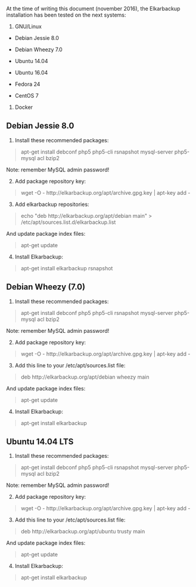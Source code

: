 At the time of writing this document \(november 2016\), the Elkarbackup installation has been tested on the next systems:

1. GNU\/Linux

  * Debian Jessie 8.0

  * Debian Wheezy 7.0

  * Ubuntu 14.04

  * Ubuntu 16.04

  * Fedora 24

  * CentOS 7



1. Docker

## Debian Jessie 8.0

1. Install these recommended packages:

  > apt-get install debconf php5 php5-cli rsnapshot mysql-server php5-mysql acl bzip2

  Note: remember MySQL admin password!

2. Add package repository key:

  > wget -O - http:\/\/elkarbackup.org\/apt\/archive.gpg.key \| apt-key add -

3. Add elkarbackup repositories:

  > echo "deb http:\/\/elkarbackup.org\/apt\/debian main" &gt; \/etc\/apt\/sources.list.d\/elkarbackup.list

  And update package index files:

  > apt-get update

4. Install Elkarbackup:

  > apt-get install elkarbackup rsnapshot


## Debian Wheezy \(7.0\)

1. Install these recommended packages:

  > apt-get install debconf php5 php5-cli rsnapshot mysql-server php5-mysql acl bzip2

  Note: remember MySQL admin password!

2. Add package repository key:

  > wget -O - http:\/\/elkarbackup.org\/apt\/archive.gpg.key \| apt-key add -

3. Add  this line to your \/etc\/apt\/sources.list file:

  > deb http:\/\/elkarbackup.org\/apt\/debian wheezy main

  And update package index files:

  > apt-get update

4. Install Elkarbackup:

  > apt-get install elkarbackup


## Ubuntu 14.04 LTS

1. Install these recommended packages:

  > apt-get install debconf php5 php5-cli rsnapshot mysql-server php5-mysql acl bzip2

  Note: remember MySQL admin password!

2. Add package repository key:

  > wget -O - http:\/\/elkarbackup.org\/apt\/archive.gpg.key \| apt-key add -

3. Add this line to your \/etc\/apt\/sources.list file:

  > deb http:\/\/elkarbackup.org\/apt\/ubuntu trusty main

  And update package index files:

  > apt-get update

4. Install Elkarbackup:

  > apt-get install elkarbackup


## 

